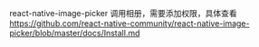 react-native-image-picker
调用相册，需要添加权限，具体查看
https://github.com/react-native-community/react-native-image-picker/blob/master/docs/Install.md
